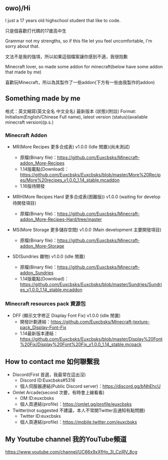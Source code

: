 ## owo)/Hi

I just a 17 years old highschool student that like to code.

只是個喜歡打代碼的17歲高中生

Grammar not my strengths, so if this file let you feel uncomfortable, I'm sorry about that.

文法不是我的強項，所以如果這個檔案讓你感到不適，我很抱歉

Minecraft lover, so made some addon for minecraft(below have some addon that made by me)

喜歡玩Minecraft，所以為其製作了一些addon(下方有一些由我製作的addon)

## Something made by me
格式：英文縮寫(英文全名 中文全名) 最新版本 (狀態)(附註)
Format: Initialism(English/Chinese Full name), latest version (status)(available minecraft version)(p.s.)

### Minecraft Addon

* MR(More Recipes 更多合成表) v1.0.0 (Idle 閒置)(尚未測試)
  * 原檔(Binary file)：https://github.com/Euxcbsks/Minecraft-addon_More-Recipes
  * 1.14版載點(Download)：https://github.com/Euxcbsks/Euxcbsks/blob/master/More%20Recipes/More%20recipes_v1.0.0_1.14_stable.mcaddon
  * 1.16版待開發

* MRH(More Recipes Hard 更多合成表(困難版)) v1.0.0 (waiting for develop 待開發項目)
  * 原檔(Binary file)：https://github.com/Euxcbsks/Minecraft-addon_More-Recipes-Hard/tree/master

* MS(More Storage 更多儲存空間) v1.0.0 (Main development 主要開發項目)
  * 原檔(Binary file)：https://github.com/Euxcbsks/Minecraft-addon_More-Storage

* SD(Sundries 雜物) v1.0.0 (idle 閒置)
  * 原檔(Binary file)：https://github.com/Euxcbsks/Minecraft-addon_Sundries
  * 1.14版載點(Download)：https://github.com/Euxcbsks/Euxcbsks/blob/master/Sundries/Sundries_v1.0.0_1.14_stable.mcaddon

### Minecraft resources pack 資源包

* DFF (顯示文字修正 Display Font Fix) v1.0.0 (idle 閒置)
  * 開發計劃連結：https://github.com/Euxcbsks/Minecraft-texture-pack_Display-Font-Fix
  * 1.14最新版本連結：https://github.com/Euxcbsks/Euxcbsks/blob/master/Display%20Font%20Fix/Display%20Font%20Fix_v1.0.0_1.14_stable.mcpack

## How to contact me 如何聯繫我
* Discord(First 首選，我最常在這出沒)
  * Discord ID:Euxcbsks#5316
  * 個人伺服器連結(Public Discord server)：https://discord.gg/bNhEhcU
* Omlet Arcade(second 次要，有時會上線看看)
  * OM ID:euxcbsks
  * 個人頁連結(profile)：https://omlet.gg/profile/euxcbsks
* Twitter(not suggested 不建議，本人不常開Twitter且通知有點問題)
  * Twitter ID:euxcbsks
  * 個人頁連結(profile)：https://mobile.twitter.com/euxcbsks

## My Youtube channel 我的YouTube頻道
https://www.youtube.com/channel/UC66x9xXfHo_3l_CziRV_8cg

